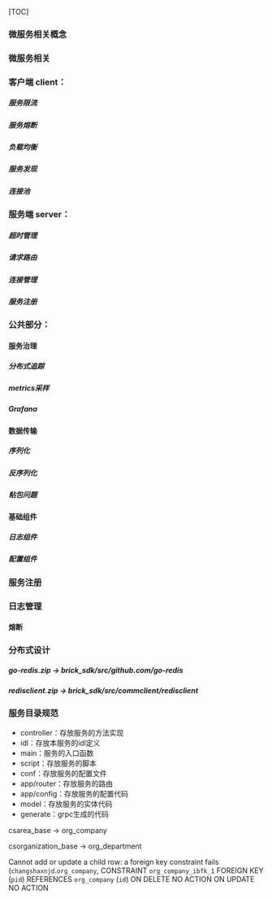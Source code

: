 [TOC]

### 微服务相关概念



### 微服务相关



### 客户端 client：

##### 服务限流

##### 服务熔断

##### 负载均衡

##### 服务发现

##### 连接池



### 服务端 server：

##### 超时管理

##### 请求路由

##### 连接管理

##### 服务注册



### 公共部分：

#### 服务治理

##### 	分布式追踪

##### 	metrics采样

##### 	Grafana

#### 数据传输

##### 	序列化

##### 	反序列化

##### 	粘包问题

#### 基础组件

##### 	日志组件

##### 	配置组件





### 服务注册



### 日志管理

#### 熔断



### 分布式设计







##### go-redis.zip       -> brick_sdk/src/github.com/go-redis

##### redisclient.zip -> brick_sdk/src/commclient/redisclient







### 服务目录规范

* controller：存放服务的方法实现
* idl：存放本服务的idl定义
* main：服务的入口函数
* script：存放服务的脚本
* conf：存放服务的配置文件
* app/router：存放服务的路由
* app/config：存放服务的配置代码
* model：存放服务的实体代码
* generate：grpc生成的代码











csarea_base   ->  org_company

csorganization_base    -> org_department





Cannot add or update a child row: a foreign key constraint fails (`changshaxnjd`.`org_company`, CONSTRAINT `org_company_ibfk_1` FOREIGN KEY (`pid`) REFERENCES `org_company` (`id`) ON DELETE NO ACTION ON UPDATE NO ACTION







​	